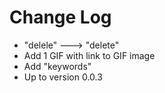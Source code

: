 # Change Log
- "delele" ---> "delete"
- Add 1 GIF with link to GIF image
- Add "keywords"
- Up to version 0.0.3
